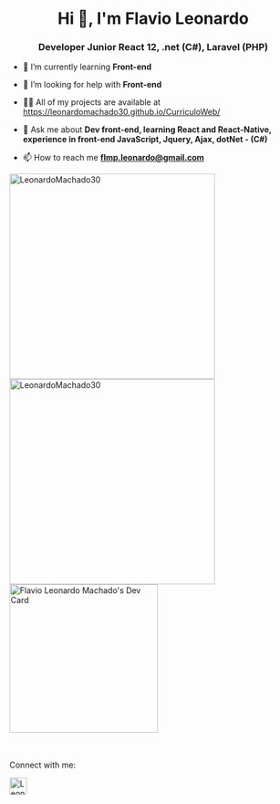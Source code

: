 <h1 align="center">Hi 👋, I'm Flavio Leonardo</h1>
<h3 align="center">Developer Junior React 12, .net (C#), Laravel (PHP)</h3>

- 🌱 I’m currently learning **Front-end**

- 🤝 I’m looking for help with **Front-end**

- 👨‍💻 All of my projects are available at https://leonardomachado30.github.io/CurriculoWeb/

- 💬 Ask me about **Dev front-end, learning React and React-Native, experience in front-end JavaScript, Jquery, Ajax, dotNet - (C#)**

- 📫 How to reach me **flmp.leonardo@gmail.com**

<img width="360px" src="https://github-readme-stats.vercel.app/api?username=LeonardoMachado30&show_icons=true&theme=merko&locale=en&hide=total-issues,contributed-to" alt="LeonardoMachado30" /><img width="360px" src="https://github-readme-stats.vercel.app/api/top-langs/?username=LeonardoMachado30&layout=compact" alt="LeonardoMachado30" /><a align="top"  href="https://app.daily.dev/flavioleonardo">
 <img src="https://api.daily.dev/devcards/48316c647f9a4b22b61065654415f434.png?r=oko" width="260" alt="Flavio Leonardo Machado's Dev Card"/></a>
<br>
<br>
<br>
<p>Connect with me:</p>
<a href="https://www.linkedin.com/in/flavio-leonardo-ads/" target="blank"><img align="center" src="https://cdn-icons-png.flaticon.com/512/174/174857.png" alt="LeonardoMachado30" height="30" width="30" /></a>


